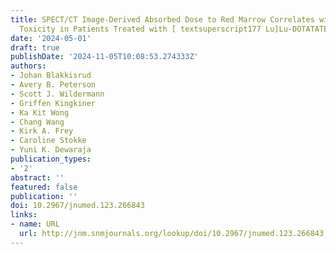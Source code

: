 ```yaml
---
title: SPECT/CT Image-Derived Absorbed Dose to Red Marrow Correlates with Hematologic
  Toxicity in Patients Treated with [ textsuperscript177 Lu]Lu-DOTATATE
date: '2024-05-01'
draft: true
publishDate: '2024-11-05T10:08:53.274333Z'
authors:
- Johan Blakkisrud
- Avery B. Peterson
- Scott J. Wildermann
- Griffen Kingkiner
- Ka Kit Wong
- Chang Wang
- Kirk A. Frey
- Caroline Stokke
- Yuni K. Dewaraja
publication_types:
- '2'
abstract: ''
featured: false
publication: ''
doi: 10.2967/jnumed.123.266843
links:
- name: URL
  url: http://jnm.snmjournals.org/lookup/doi/10.2967/jnumed.123.266843
---
```


